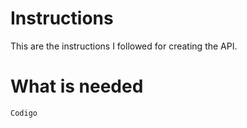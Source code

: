 # Instructions

This are the instructions I followed for creating the API.

# What is needed

```
Codigo
```
